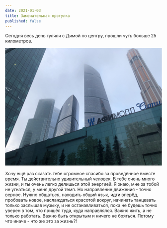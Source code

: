 ```yaml
---
date: 2021-01-03
title: Замечательная прогулка
published: false
---
```

Сегодня весь день гуляли с Димой по центру, прошли чуть больше 25 километров.
<!--more-->

![москва-сити](/assets/posts/2021-01-03-city.jpg)

Хочу ещё раз сказать тебе огромное спасибо за проведённое вместе время. Ты действительно удивительный человек. В тебе очень много жизни, и ты очень легко делишься этой энергией. Я знаю, мне за тобой не угнаться, у меня другой темп. Но направление движения - точно верное. Нужно общаться, находить общий язык, идти вперёд, пробовать новое, наслаждаться красотой вокруг, начинать танцевать только заслышав музыку, и не останавливаться, пока не будешь точно уверен в том, что пришёл туда, куда направлялся. Важно жить, а не только работать. Важно быть открытым и ничего не бояться. Потому что иначе - что же это за жизнь?!
